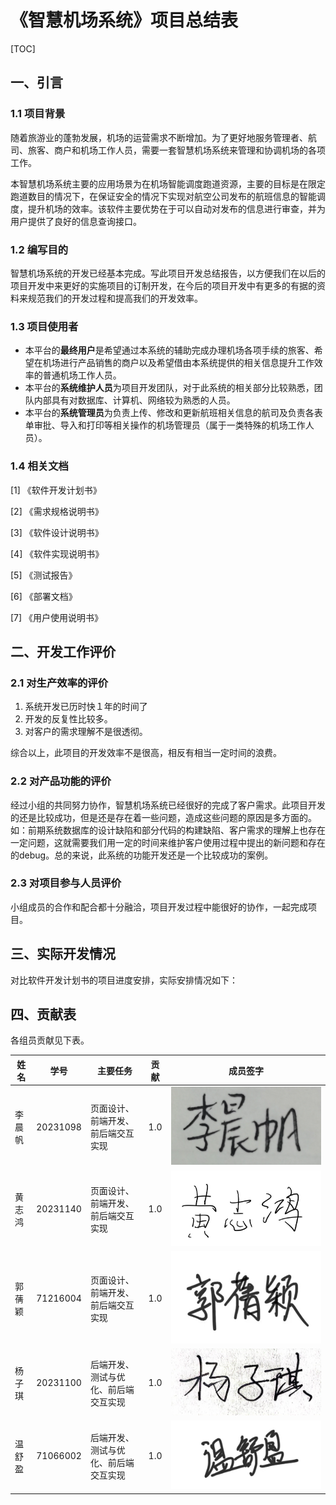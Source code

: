 # 《智慧机场系统》项目总结表

[TOC]

## 一、引言

### 1.1 项目背景

随着旅游业的蓬勃发展，机场的运营需求不断增加。为了更好地服务管理者、航司、旅客、商户和机场工作人员，需要一套智慧机场系统来管理和协调机场的各项工作。

本智慧机场系统主要的应用场景为在机场智能调度跑道资源，主要的目标是在限定跑道数目的情况下，在保证安全的情况下实现对航空公司发布的航班信息的智能调度，提升机场的效率。该软件主要优势在于可以自动对发布的信息进行审查，并为用户提供了良好的信息查询接口。

### 1.2 编写目的

智慧机场系统的开发已经基本完成。写此项目开发总结报告，以方便我们在以后的项目开发中来更好的实施项目的订制开发，在今后的项目开发中有更多的有据的资料来规范我们的开发过程和提高我们的开发效率。

### 1.3 项目使用者

- 本平台的**最终用户**是希望通过本系统的辅助完成办理机场各项手续的旅客、希望在机场进行产品销售的商户以及希望借由本系统提供的相关信息提升工作效率的普通机场工作人员。
- 本平台的**系统维护人员**为项目开发团队，对于此系统的相关部分比较熟悉，团队内部具有对数据库、计算机、网络较为熟悉的人员。
- 本平台的**系统管理员**为负责上传、修改和更新航班相关信息的航司及负责各表单审批、导入和打印等相关操作的机场管理员（属于一类特殊的机场工作人员）。

### 1.4 相关文档

[1] 《软件开发计划书》

[2] 《需求规格说明书》

[3] 《软件设计说明书》

[4] 《软件实现说明书》

[5] 《测试报告》

[6] 《部署文档》

[7] 《用户使用说明书》

## 二、开发工作评价

### 2.1 对生产效率的评价

1. 系统开发已历时快１年的时间了
2. 开发的反复性比较多。
3. 对客户的需求理解不是很透彻。

综合以上，此项目的开发效率不是很高，相反有相当一定时间的浪费。

### 2.2 对产品功能的评价

经过小组的共同努力协作，智慧机场系统已经很好的完成了客户需求。此项目开发的还是比较成功，但是还是存在着一些问题，造成这些问题的原因是多方面的。如：前期系统数据库的设计缺陷和部分代码的构建缺陷、客户需求的理解上也存在一定问题，这就需要我们用一定的时间来维护客户使用过程中提出的新问题和存在的debug。总的来说，此系统的功能开发还是一个比较成功的案例。

### 2.3 对项目参与人员评价

小组成员的合作和配合都十分融洽，项目开发过程中能很好的协作，一起完成项目。



## 三、实际开发情况

对比软件开发计划书的项目进度安排，实际安排情况如下：



## 四、贡献表

各组员贡献见下表。

| 姓名   | 学号     | 主要任务                             | 贡献 | 成员签字                                                     |
| ------ | -------- | ------------------------------------ | :--: | ------------------------------------------------------------ |
| 李晨帆 | 20231098 | 页面设计、前端开发、前后端交互实现   | 1.0  |  ![lcfSign](img/lcfSign.jpg) |
| 黄志鸿 | 20231140 | 页面设计、前端开发、前后端交互实现   | 1.0  | ![hzhSign](img/hzhSign.jpg) |
| 郭蒨颖 | 71216004 | 页面设计、前端开发、前后端交互实现   | 1.0  | ![gqySign](img/gqySign.jpg) |
| 杨子琪 | 20231100 | 后端开发、测试与优化、前后端交互实现 | 1.0  | ![yzqSign](img/yzqSign.jpg) |
| 温舒盈 | 71066002 | 后端开发、测试与优化、前后端交互实现 | 1.0  | ![wsySign](img/wsySign.jpg) |

